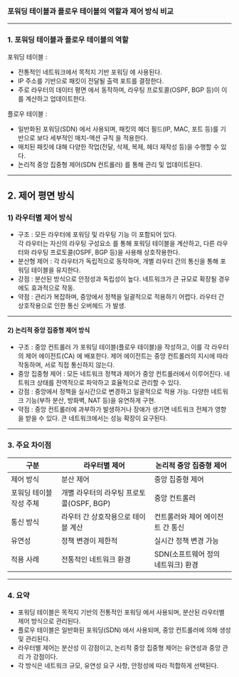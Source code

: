 ###  포워딩 테이블과 플로우 테이블의 역할과 제어 방식 비교 

---

###  1. 포워딩 테이블과 플로우 테이블의 역할 
  포워딩 테이블 :
  - 전통적인 네트워크에서  목적지 기반 포워딩 에 사용된다.
  - IP 주소를 기반으로 패킷이 전달될 출력 포트를 결정한다.
  - 주로  라우터의 데이터 평면 에서 동작하며, 라우팅 프로토콜(OSPF, BGP 등)이 이를 계산하고 업데이트한다.
  
  플로우 테이블 :
  -  일반화된 포워딩(SDN) 에서 사용되며, 패킷의 헤더 필드(IP, MAC, 포트 등)를 기반으로 보다 세부적인  매치-액션 규칙 을 적용한다.
  - 매치된 패킷에 대해 다양한 작업(전달, 삭제, 복제, 헤더 재작성 등)을 수행할 수 있다.
  -  논리적 중앙 집중형 제어(SDN 컨트롤러) 를 통해 관리 및 업데이트된다.

---

##  2. 제어 평면 방식 
###  1) 라우터별 제어 방식 
  - 구조 : 모든 라우터에  포워딩 및 라우팅 기능 이 포함되어 있다.         
각 라우터는 자신의  라우팅 구성요소 를 통해 포워딩 테이블을 계산하고, 다른 라우터와 라우팅 프로토콜(OSPF, BGP 등)을 사용해 상호작용한다.         
  - 분산형 제어 : 각 라우터가 독립적으로 동작하며, 개별 라우터 간의 통신을 통해 포워딩 테이블을 유지한다.     
  - 강점 : 분산된 방식으로 안정성과 독립성이 높다.     네트워크가 큰 규모로 확장될 경우에도 효과적으로 작동.
  - 약점 : 관리가 복잡하며, 중앙에서 정책을 일괄적으로 적용하기 어렵다.     라우터 간 상호작용으로 인한  통신 오버헤드 가 발생.     

---

####  2) 논리적 중앙 집중형 제어 방식 
  - 구조 : 중앙 컨트롤러 가 포워딩 테이블(플로우 테이블)을 작성하고, 이를 각 라우터의  제어 에이전트(CA) 에 배포한다.      제어 에이전트는 중앙 컨트롤러의 지시에 따라 작동하며, 서로 직접 통신하지 않는다.
  - 중앙 집중형 제어 : 모든 네트워크 정책과 제어가 중앙 컨트롤러에서 이루어진다.      네트워크 상태를 전역적으로 파악하고 효율적으로 관리할 수 있다.
  - 강점 : 중앙에서 정책을 실시간으로 변경하고 일괄적으로 적용 가능.      다양한 네트워크 기능(부하 분산, 방화벽, NAT 등)을 유연하게 구현.
  - 약점 : 중앙 컨트롤러에 과부하가 발생하거나 장애가 생기면 네트워크 전체가 영향을 받을 수 있다.     큰 네트워크에서는 성능 확장이 요구된다.

---

###  3. 주요 차이점 

|  구분                    |  라우터별 제어                          |  논리적 중앙 집중형 제어               |
|---------------------------|------------------------------------------|------------------------------------------|
|  제어 방식               | 분산 제어                                | 중앙 집중형 제어                         |
|  포워딩 테이블 작성 주체  | 개별 라우터의 라우팅 프로토콜(OSPF, BGP) | 중앙 컨트롤러                            |
|  통신 방식               | 라우터 간 상호작용으로 테이블 계산       | 컨트롤러와 제어 에이전트 간 통신         |
|  유연성                  | 정책 변경이 제한적                      | 실시간 정책 변경 가능                    |
|  적용 사례               | 전통적인 네트워크 환경                   | SDN(소프트웨어 정의 네트워크) 환경       |

---

###  4. 요약 
- 포워딩 테이블은  목적지 기반의 전통적인 포워딩 에서 사용되며, 분산된 라우터별 제어 방식으로 관리된다.
- 플로우 테이블은  일반화된 포워딩(SDN) 에서 사용되며, 중앙 컨트롤러에 의해 생성 및 관리된다.
- 라우터별 제어는  분산성 이 강점이고, 논리적 중앙 집중형 제어는  유연성과 중앙 관리 가 강점이다.
- 각 방식은 네트워크 규모, 유연성 요구 사항, 안정성에 따라 적합하게 선택된다.
